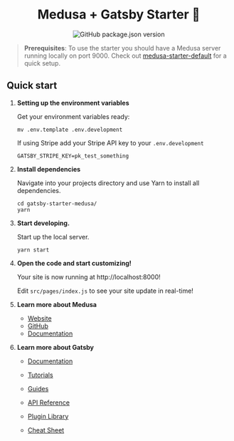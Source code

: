 <h1 align="center">
  Medusa + Gatsby Starter 🚀
</h1>
<div align="center">
  <img alt="GitHub package.json version" src="https://img.shields.io/github/package-json/v/medusajs/gatsby-starter-medusa?label=Version">
</div>

> **Prerequisites**: To use the starter you should have a Medusa server running locally on port 9000. Check out [medusa-starter-default](https://github.com/medusajs/medusa-starter-default) for a quick setup.

## Quick start

1. **Setting up the environment variables**

   Get your environment variables ready:

   ```shell
   mv .env.template .env.development
   ```

   If using Stripe add your Stripe API key to your `.env.development`

   ```
   GATSBY_STRIPE_KEY=pk_test_something
   ```

2. **Install dependencies**

   Navigate into your projects directory and use Yarn to install all dependencies.

   ```shell
   cd gatsby-starter-medusa/
   yarn
   ```

3. **Start developing.**

   Start up the local server.

   ```shell
   yarn start
   ```

4. **Open the code and start customizing!**

   Your site is now running at http://localhost:8000!

   Edit `src/pages/index.js` to see your site update in real-time!

5. **Learn more about Medusa**

   - [Website](https://www.medusa-commerce.com/)
   - [GitHub](https://github.com/medusajs)
   - [Documentation](https://docs.medusa-commerce.com/)

6. **Learn more about Gatsby**

   - [Documentation](https://www.gatsbyjs.com/docs/?utm_source=starter&utm_medium=readme&utm_campaign=minimal-starter)

   - [Tutorials](https://www.gatsbyjs.com/tutorial/?utm_source=starter&utm_medium=readme&utm_campaign=minimal-starter)

   - [Guides](https://www.gatsbyjs.com/tutorial/?utm_source=starter&utm_medium=readme&utm_campaign=minimal-starter)

   - [API Reference](https://www.gatsbyjs.com/docs/api-reference/?utm_source=starter&utm_medium=readme&utm_campaign=minimal-starter)

   - [Plugin Library](https://www.gatsbyjs.com/plugins?utm_source=starter&utm_medium=readme&utm_campaign=minimal-starter)

   - [Cheat Sheet](https://www.gatsbyjs.com/docs/cheat-sheet/?utm_source=starter&utm_medium=readme&utm_campaign=minimal-starter)
